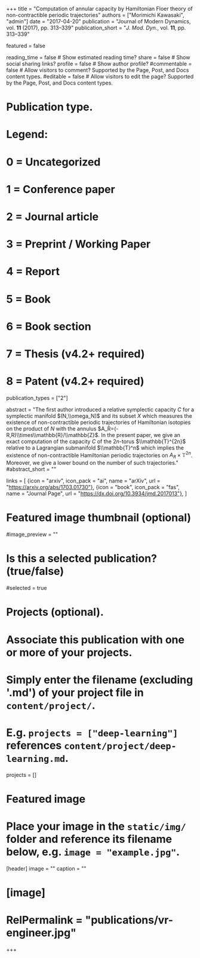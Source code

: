 +++
title = "Computation of annular capacity by Hamiltonian Floer theory of non-contractible periodic trajectories"
authors = ["Morimichi Kawasaki", "admin"]
date = "2017-04-20"
publication = "Journal of Modern Dynamics, vol. **11** (2017), pp. 313–339"
publication_short = "*J. Mod. Dyn.*, vol. **11**, pp. 313–339"

featured = false

reading_time = false  # Show estimated reading time?
share = false  # Show social sharing links?
profile = false  # Show author profile?
#commentable = false  # Allow visitors to comment? Supported by the Page, Post, and Docs content types.
#editable = false  # Allow visitors to edit the page? Supported by the Page, Post, and Docs content types.

# Publication type.
# Legend:
# 0 = Uncategorized
# 1 = Conference paper
# 2 = Journal article
# 3 = Preprint / Working Paper
# 4 = Report
# 5 = Book
# 6 = Book section
# 7 = Thesis (v4.2+ required)
# 8 = Patent (v4.2+ required)
publication_types = ["2"]

abstract = "The first author introduced a relative symplectic capacity $C$ for a symplectic manifold $(N,\\omega_N)$ and its subset $X$ which measures the existence of non-contractible periodic trajectories of Hamiltonian isotopies on the product of $N$ with the annulus $A_R=(-R,R)\\times\\mathbb{R}/\\mathbb{Z}$. In the present paper, we give an exact computation of the capacity $C$ of the $2n$-torus $\\mathbb{T}^{2n}$ relative to a Lagrangian submanifold $\\mathbb{T}^n$ which implies the existence of non-contractible Hamiltonian periodic trajectories on $A_R\times\mathbb{T}^{2n}$. Moreover, we give a lower bound on the number of such trajectories."
#abstract_short = ""

links = [
  {icon = "arxiv", icon_pack = "ai", name = "arXiv", url = "https://arxiv.org/abs/1703.01730"},
  {icon = "book", icon_pack = "fas", name = "Journal Page", url = "https://dx.doi.org/10.3934/jmd.2017013"},
  ]

# Featured image thumbnail (optional)
#image_preview = ""

# Is this a selected publication? (true/false)
#selected = true

# Projects (optional).
#   Associate this publication with one or more of your projects.
#   Simply enter the filename (excluding '.md') of your project file in `content/project/`.
#   E.g. `projects = ["deep-learning"]` references `content/project/deep-learning.md`.
projects = []

# Featured image
# Place your image in the `static/img/` folder and reference its filename below, e.g. `image = "example.jpg"`.
[header]
image = ""
caption = ""

# [image]
# RelPermalink = "publications/vr-engineer.jpg"
+++
